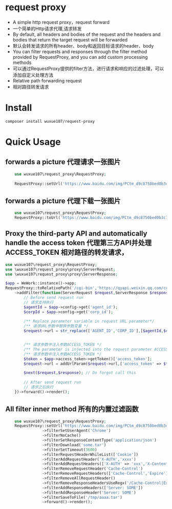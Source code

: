 # request proxy 

- A simple http request proxy，request forward
- 一个简单的Http请求代理,请求转发
- By default, all headers and bodies of the request and the headers and bodies that return the target request will be forwarded
- 默认会转发请求的所有header、body和返回目标请求的header、body
- You can filter requests and responses through the filter method provided by RequestProxy, and you can add custom processing methods
- 可以通过RequestProxy提供的filter方法，进行请求和响应的过滤处理，可以添加自定义处理方法
- Relative path forwarding request
- 相对路径转发请求

# Install 

```bash
composer install wuxue107/request-proxy
```

# Quick Usage 

## forwards a picture 代理请求一张图片
```php
    use wuxue107\request_proxy\RequestProxy;
    
    RequestProxy::setUrl('https://www.baidu.com/img/PCtm_d9c8750bed0b3c7d089fa7d55720d6cf.png')->forward()->render();
```
## forwards a picture 代理下载一张图片
```php
    use wuxue107\request_proxy\RequestProxy;
    RequestProxy::toUrl('https://www.baidu.com/img/PCtm_d9c8750bed0b3c7d089fa7d55720d6cf.png')->filterDownload()->forward()->render();
```

##  Proxy the third-party API and automatically handle the access token 代理第三方API并处理ACCESS_TOKEN 相对路径的转发请求，
```php
use wuxue107\request_proxy\RequestProxy;
use \wuxue107\request_proxy\proxy\ServerRequest;
use \wuxue107\request_proxy\proxy\ServerResponse;

$app = WeWork::instance()->app;
RequestProxy::toRelativePath('/cgi-bin','https://qyapi.weixin.qq.com/cgi-bin')
    ->addFilter(function(ServerRequest $request,ServerResponse $response, $next) use ($app){
        // Before send request run
        // 请求支持执行
        $agentId = $app->config->get('agent_id');
        $corpId = $app->config->get('corp_id');
        
        /** Replace parameter variable in request URL parameter*/
        /** 请求URL参数中替换参数变量 */
        $request->url = str_replace(['AGENT_ID','CORP_ID'],[$agentId,$corpId],$request->url);


        /** 请求参数中注入参数ACCESS_TOKEN */
        /** The parameter is injected into the request parameter ACCESS_TOKEN */
        /** 请求参数中注入参数ACCESS_TOKEN */
        $token = $app->access_token->getToken()['access_token'];
        $request->url = addUrlParam($request->url,['access_token' => $token]);

        $next($request,$response); // Do forgot call this
        
        // After send request run
        // 请求之后执行
    })->forward()->render();
```

## All filter inner method  所有的内置过滤函数

```php
    use wuxue107\request_proxy\RequestProxy;
    RequestProxy::setUrl('https://www.baidu.com/img/PCtm_d9c8750bed0b3c7d089fa7d55720d6cf.png')
                ->filterSetUserAgent('Chrome')
                ->filterNoCache()
                ->filterSetResponseContentType('application/json')
                ->filterDownload('some.tar')
                ->filterSetTimeout(3600)
                ->filterRequestHeaderWhileList(['Cookie'])
                ->filterAddRequestHeader('X-AUTH','xxxx')
                ->filterAddRequestHeaders(['X-AUTH' => 'xxx','X-Content-Type' => 'json'])
                ->filterRemoveRequestHeader('Cache-Control')
                ->filterRemoveRequestHeaders(['Cache-Control','Expire'])
                ->filterRemoveAllRequestHeader()
                ->filterRemoveResponseHeadersUseRegx('/Cache-Control|Expire/i')
                ->filterAddResponseHeaders(['Server: SOME'])
                ->filterAddResponseHeader('Server: SOME')
                ->filterSaveToFile('/tmp/aaaa.tar')
                ->forward()->render();
```
